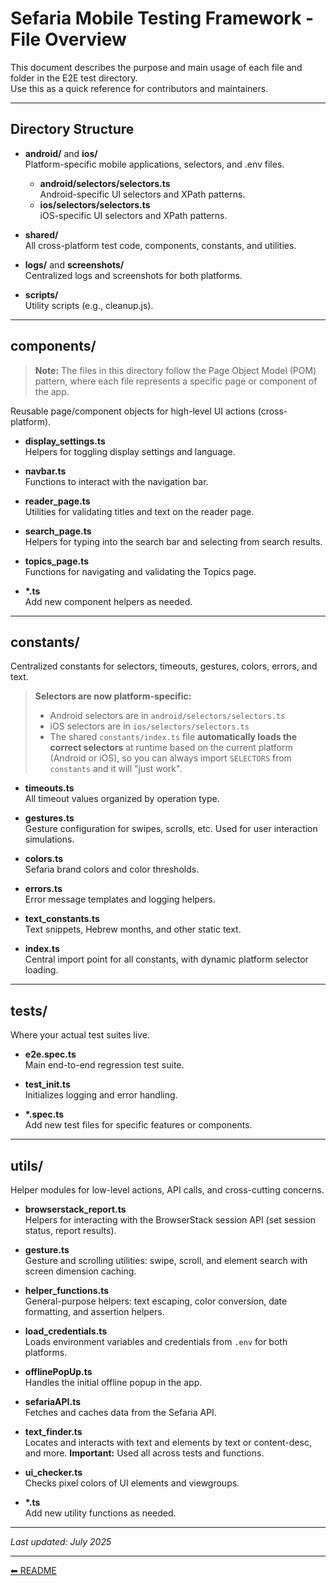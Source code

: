 # Sefaria Mobile Testing Framework - File Overview

This document describes the purpose and main usage of each file and folder in the E2E test directory.  
Use this as a quick reference for contributors and maintainers.

---

## Directory Structure

- **android/** and **ios/**  
  Platform-specific mobile applications, selectors, and .env files.
  - **android/selectors/selectors.ts**  
    Android-specific UI selectors and XPath patterns.
  - **ios/selectors/selectors.ts**  
    iOS-specific UI selectors and XPath patterns.

- **shared/**  
  All cross-platform test code, components, constants, and utilities.

- **logs/** and **screenshots/**  
  Centralized logs and screenshots for both platforms.

- **scripts/**  
  Utility scripts (e.g., cleanup.js).

---

## components/

> **Note:** The files in this directory follow the Page Object Model (POM) pattern, where each file represents a specific page or component of the app.

Reusable page/component objects for high-level UI actions (cross-platform).

- **display_settings.ts**  
  Helpers for toggling display settings and language.

- **navbar.ts**  
  Functions to interact with the navigation bar.

- **reader_page.ts**  
  Utilities for validating titles and text on the reader page.

- **search_page.ts**  
  Helpers for typing into the search bar and selecting from search results.

- **topics_page.ts**  
  Functions for navigating and validating the Topics page.

- **\*.ts**  
  Add new component helpers as needed.

---

## constants/

Centralized constants for selectors, timeouts, gestures, colors, errors, and text.

> **Selectors are now platform-specific:**  
> - Android selectors are in `android/selectors/selectors.ts`  
> - iOS selectors are in `ios/selectors/selectors.ts`  
> - The shared `constants/index.ts` file **automatically loads the correct selectors** at runtime based on the current platform (Android or iOS), so you can always import `SELECTORS` from `constants` and it will "just work".

- **timeouts.ts**  
  All timeout values organized by operation type.

- **gestures.ts**  
  Gesture configuration for swipes, scrolls, etc. Used for user interaction simulations.

- **colors.ts**  
  Sefaria brand colors and color thresholds.

- **errors.ts**  
  Error message templates and logging helpers.

- **text_constants.ts**  
  Text snippets, Hebrew months, and other static text.

- **index.ts**  
  Central import point for all constants, with dynamic platform selector loading.

---

## tests/

Where your actual test suites live.

- **e2e.spec.ts**  
  Main end-to-end regression test suite.

- **test_init.ts**  
  Initializes logging and error handling.

- **\*.spec.ts**  
  Add new test files for specific features or components.

---

## utils/

Helper modules for low-level actions, API calls, and cross-cutting concerns.

- **browserstack_report.ts**  
  Helpers for interacting with the BrowserStack session API (set session status, report results).

- **gesture.ts**  
  Gesture and scrolling utilities: swipe, scroll, and element search with screen dimension caching.

- **helper_functions.ts**  
  General-purpose helpers: text escaping, color conversion, date formatting, and assertion helpers.

- **load_credentials.ts**  
  Loads environment variables and credentials from `.env` for both platforms.

- **offlinePopUp.ts**  
  Handles the initial offline popup in the app.

- **sefariaAPI.ts**  
  Fetches and caches data from the Sefaria API.

- **text_finder.ts**  
  Locates and interacts with text and elements by text or content-desc, and more. **Important:** Used all across tests and functions.

- **ui_checker.ts**  
  Checks pixel colors of UI elements and viewgroups.

- **\*.ts**  
  Add new utility functions as needed.

---

_Last updated: July 2025_

---

[⬅ README](./README.md)